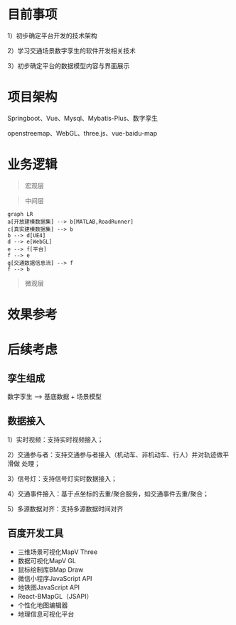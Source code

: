 # 目前事项

1）初步确定平台开发的技术架构

2）学习交通场景数字孪生的软件开发相关技术

3）初步确定平台的数据模型内容与界面展示



# 项目架构

Springboot、Vue、Mysql、Mybatis-Plus、数字孪生

openstreemap、WebGL、three.js、vue-baidu-map



# 业务逻辑

> 宏观层



> 中间层



```mermaid
graph LR
a[开放建模数据集] --> b[MATLAB,RoadRunner]
c[真实建模数据集] --> b
b --> d[UE4]
d --> e[WebGL]
e --> f[平台]
f --> e
g[交通数据信息流] --> f
f --> b
```

> 微观层





# 效果参考







# 后续考虑

## 孪生组成

数字孪生 --> 基底数据 + 场景模型



## 数据接入

1）实时视频：支持实时视频接入； 

2）交通参与者：支持交通参与者接入（机动车、非机动车、行人）并对轨迹做平滑做 处理； 

3）信号灯：支持信号灯实时数据接入； 

4）交通事件接入：基于点坐标的去重/聚合服务，如交通事件去重/聚合； 

5）多源数据对齐：支持多源数据时间对齐



## 百度开发工具

- 三维场景可视化MapV Three
- 数据可视化MapV GL
- 鼠标绘制库BMap Draw
- 微信小程序JavaScript API
- 地铁图JavaScript API
- React-BMapGL（JSAPI）
- 个性化地图编辑器
- 地理信息可视化平台













